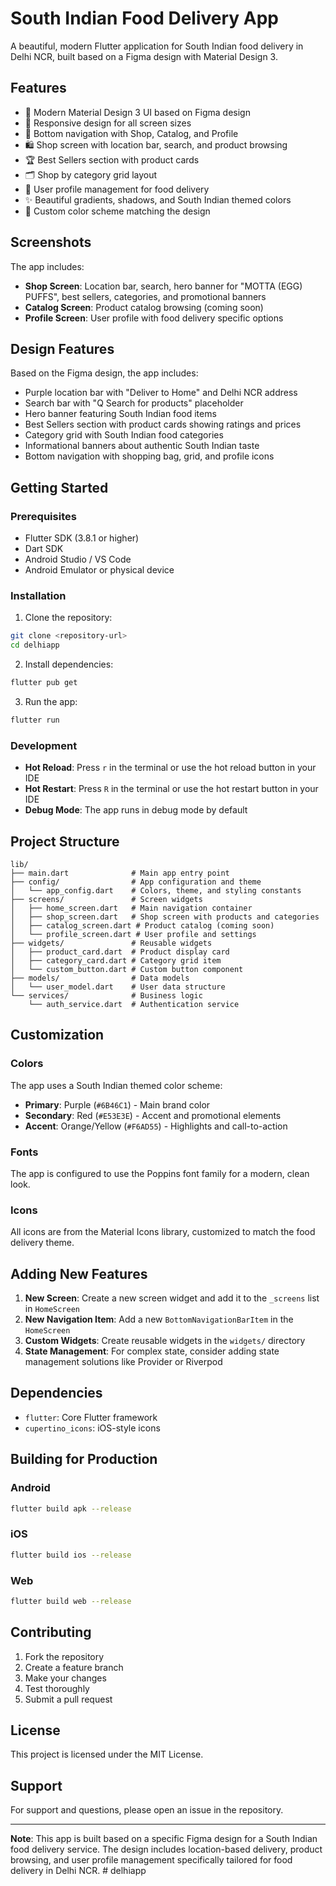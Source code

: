 # South Indian Food Delivery App

A beautiful, modern Flutter application for South Indian food delivery in Delhi NCR, built based on a Figma design with Material Design 3.

## Features

- 🎨 Modern Material Design 3 UI based on Figma design
- 📱 Responsive design for all screen sizes
- 🧭 Bottom navigation with Shop, Catalog, and Profile
- 🛍️ Shop screen with location bar, search, and product browsing
- 🏆 Best Sellers section with product cards
- 🗂️ Shop by category grid layout
- 👤 User profile management for food delivery
- ✨ Beautiful gradients, shadows, and South Indian themed colors
- 🎨 Custom color scheme matching the design

## Screenshots

The app includes:
- **Shop Screen**: Location bar, search, hero banner for "MOTTA (EGG) PUFFS", best sellers, categories, and promotional banners
- **Catalog Screen**: Product catalog browsing (coming soon)
- **Profile Screen**: User profile with food delivery specific options

## Design Features

Based on the Figma design, the app includes:
- Purple location bar with "Deliver to Home" and Delhi NCR address
- Search bar with "Q Search for products" placeholder
- Hero banner featuring South Indian food items
- Best Sellers section with product cards showing ratings and prices
- Category grid with South Indian food categories
- Informational banners about authentic South Indian taste
- Bottom navigation with shopping bag, grid, and profile icons

## Getting Started

### Prerequisites

- Flutter SDK (3.8.1 or higher)
- Dart SDK
- Android Studio / VS Code
- Android Emulator or physical device

### Installation

1. Clone the repository:
```bash
git clone <repository-url>
cd delhiapp
```

2. Install dependencies:
```bash
flutter pub get
```

3. Run the app:
```bash
flutter run
```

### Development

- **Hot Reload**: Press `r` in the terminal or use the hot reload button in your IDE
- **Hot Restart**: Press `R` in the terminal or use the hot restart button in your IDE
- **Debug Mode**: The app runs in debug mode by default

## Project Structure

```
lib/
├── main.dart              # Main app entry point
├── config/                # App configuration and theme
│   └── app_config.dart    # Colors, theme, and styling constants
├── screens/               # Screen widgets
│   ├── home_screen.dart   # Main navigation container
│   ├── shop_screen.dart   # Shop screen with products and categories
│   ├── catalog_screen.dart # Product catalog (coming soon)
│   └── profile_screen.dart # User profile and settings
├── widgets/               # Reusable widgets
│   ├── product_card.dart  # Product display card
│   ├── category_card.dart # Category grid item
│   └── custom_button.dart # Custom button component
├── models/                # Data models
│   └── user_model.dart    # User data structure
└── services/              # Business logic
    └── auth_service.dart  # Authentication service
```

## Customization

### Colors
The app uses a South Indian themed color scheme:
- **Primary**: Purple (`#6B46C1`) - Main brand color
- **Secondary**: Red (`#E53E3E`) - Accent and promotional elements
- **Accent**: Orange/Yellow (`#F6AD55`) - Highlights and call-to-action

### Fonts
The app is configured to use the Poppins font family for a modern, clean look.

### Icons
All icons are from the Material Icons library, customized to match the food delivery theme.

## Adding New Features

1. **New Screen**: Create a new screen widget and add it to the `_screens` list in `HomeScreen`
2. **New Navigation Item**: Add a new `BottomNavigationBarItem` in the `HomeScreen`
3. **Custom Widgets**: Create reusable widgets in the `widgets/` directory
4. **State Management**: For complex state, consider adding state management solutions like Provider or Riverpod

## Dependencies

- `flutter`: Core Flutter framework
- `cupertino_icons`: iOS-style icons

## Building for Production

### Android
```bash
flutter build apk --release
```

### iOS
```bash
flutter build ios --release
```

### Web
```bash
flutter build web --release
```

## Contributing

1. Fork the repository
2. Create a feature branch
3. Make your changes
4. Test thoroughly
5. Submit a pull request

## License

This project is licensed under the MIT License.
## Support

For support and questions, please open an issue in the repository.

---

**Note**: This app is built based on a specific Figma design for a South Indian food delivery service. The design includes location-based delivery, product browsing, and user profile management specifically tailored for food delivery in Delhi NCR.
#   d e l h i a p p 
 
 
